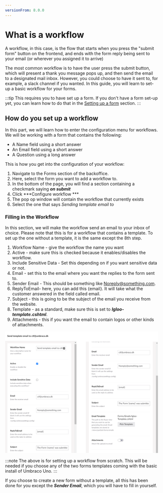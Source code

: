 ```yaml
---
versionFrom: 8.0.0
---
```


# What is a workflow

A workflow, in this case, is the flow that starts when you press the "submit form" button on the frontend, and ends with the form reply being sent to your email (or wherever you assigned it to arrive)

The most common workflow is to have the user press the submit button, which will present a thank you message pops up, and then send the email to a designated mail inbox. However, you could choose to have it sent to, for example, a slack channel if you wanted. In this guide, you will learn to set-up a basic workflow for your forms.

:::tip
This requires you to have set up a form. If you don't have a form set-up yet, you can learn how to do that in the [Setting up a form](../Setting-up-a-form/index.md) section.
:::

## How do you set up a workflow

In this part, we will learn how to enter the configuration menu for workflows.
We will be working with a form that contains the following:

* A Name field using a short answer
* An Email field using a short answer
* A Question using a long answer

This is how you get into the configuration of your workflow:

1. Navigate to the Forms section of the backoffice.
2. Here, select the form you want to add a workflow to.
3. In the bottom of the page, you will find a section containing a checkmark saying ***on submit***
4. Click ***Configure workflow ***
5. The pop op window will contain the workflow that currently exists
6. Select the one that says *Sending template email to*

### Filling in the Workflow

In this section, we will make the workflow send an email to your inbox of choice. Please note that this is for a workflow that contains a template. To set up the one without a template, it is the same except the 8th step.

1. Workflow Name - give the workflow the name you want
2. Active - make sure this is checked because it enables/disables the workflow.
3. Include Sensitive Data - Set this depending on if you want sensitive data or not.
4. Email - set this to the email where you want the replies to the form sent to.
5. Sender Email - This should be something like Noreply@something.com.
6. ReplyToEmail- here, you can add this {email}. It will take what the customer answered in the field called email.
7. Subject - this is going to be the subject of the email you receive from the website.
8. Template - as a standard, make sure this is set to ***Igloo-template.cshtml***.
9. Attachments - this if you want the email to contain logos or other kinds of attachments.

![this is the workflow settings](images/Workflow3.png)

:::note
The above is for setting up a workflow from scratch. This will be needed if you choose any of the two forms templates coming with the basic install of Umbraco Uno.
:::

If you choose to create a new form without a template, all this has been done for you except the ***Sender Email***, which you will have to fill in yourself.
